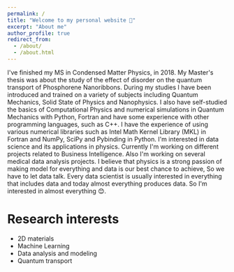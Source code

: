 ```yaml
---
permalink: /
title: "Welcome to my personal website 👋"
excerpt: "About me"
author_profile: true
redirect_from: 
  - /about/
  - /about.html
---
```


I've finished my MS in Condensed Matter Physics, in 2018. My Master's thesis was about the study of the effect of disorder on the quantum transport of Phosphorene Nanoribbons. During my studies I have been introduced and trained on a variety of subjects including Quantum Mechanics, Solid State of Physics and Nanophysics. I also have self-studied the basics of Computational Physics and numerical simulations in Quantum Mechanics with Python, Fortran and have some experience with other programming languages, such as C++. I have the experience of using various numerical libraries such as Intel Math Kernel Library (MKL) in Fortran and NumPy, SciPy and Pybinding in Python. I'm interested in data science and its applications in physics.
Currently I'm working on different projects related to Business Intelligence. Also I'm working on several medical data analysis projects.
I believe that physics is a strong passion of making model for everything and data is our best chance to achieve, So we have to let data talk.
Every data scientist is usually interested in everything that includes data and today almost everything produces data. So I'm interested in almost everything 😊.


Research interests
======
- 2D materials
- Machine Learning
- Data analysis and modeling
- Quantum transport
